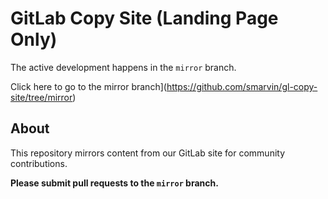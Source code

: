 # GitLab Copy Site (Landing Page Only)

The active development happens in the `mirror` branch.

Click here to go to the mirror branch](https://github.com/smarvin/gl-copy-site/tree/mirror)

## About
This repository mirrors content from our GitLab site for community contributions.

**Please submit pull requests to the `mirror` branch.**
